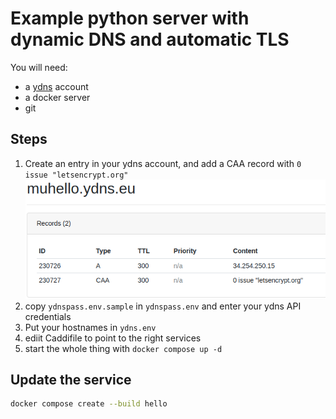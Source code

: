 # Example python server with dynamic DNS and automatic TLS

You will need:

- a [ydns](https://ydns.io/) account
- a docker server
- git

## Steps

1. Create an entry in your ydns account, and add a CAA record with `0 issue "letsencrypt.org"` ![sample entry](ydns.png)
2. copy `ydnspass.env.sample` in `ydnspass.env` and enter your ydns API credentials
3. Put your hostnames in `ydns.env`
4. ediit Caddifile to point to the right services
5. start the whole thing with `docker compose up -d`

## Update the service

```bash
docker compose create --build hello
```
